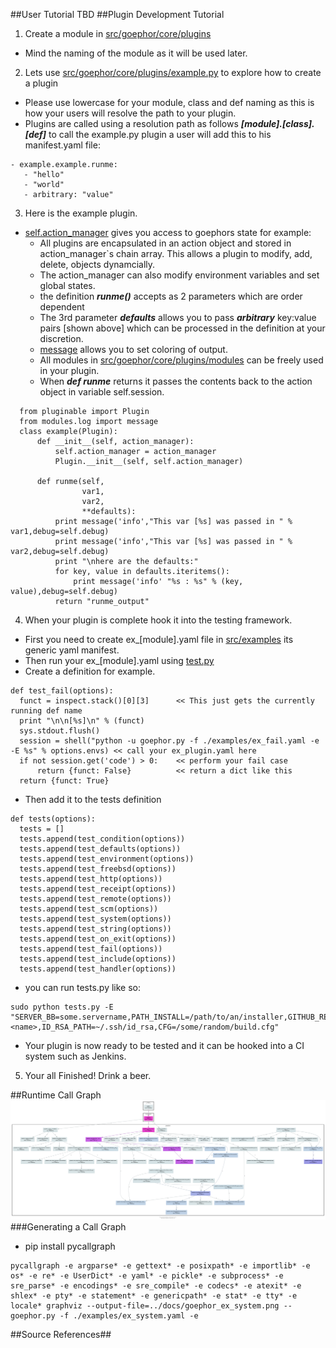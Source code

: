 ##User Tutorial
TBD
##Plugin Development Tutorial
1. Create a module in [src/goephor/core/plugins](../src/goephor/core/plugins)
  * Mind the naming of the module as it will be used later.
2. Lets use [src/goephor/core/plugins/example.py](../src/goephor/core/plugins/example.py) to explore how to create a plugin
  * Please use lowercase for your module, class and def naming as this is how your users will resolve the path to your plugin.
  * Plugins are called using a resolution path as follows ***[module].[class].[def]*** to call the example.py plugin a user will add this to his manifest.yaml file:
  ```
  - example.example.runme:
     - "hello"
     - "world"
     - arbitrary: "value"
  ```
3. Here is the example plugin.
  * [self.action_manager](../src/goephor/core/plugins/modules/action.py) gives you access to goephors state for example:
    * All plugins are encapsulated in an action object and stored in action_manager`s chain array. This allows a plugin to modify, add, delete, objects dynamcially.
    * The action_manager can also modify environment variables and set global states.
    * the definition ***runme()*** accepts as 2 parameters which are order dependent
    * The 3rd parameter ***defaults*** allows you to pass ***arbitrary*** key:value pairs [shown above] which can be processed in the definition at your discretion.
    * [message](../src/goephor/core/plugins/modules/log.py) allows you to set coloring of output.
    * All modules in [src/goephor/core/plugins/modules](../src/goephor/core/plugins/modules) can be freely used in your plugin.
    * When ***def runme*** returns it passes the contents back to the action object in variable self.session.
  ```
	from pluginable import Plugin
	from modules.log import message
	class example(Plugin):
	    def __init__(self, action_manager):
	        self.action_manager = action_manager
	        Plugin.__init__(self, self.action_manager)
	
	    def runme(self,
	              var1,
	              var2,
	              **defaults):
	        print message('info',"This var [%s] was passed in " % var1,debug=self.debug)
	        print message('info',"This var [%s] was passed in " % var2,debug=self.debug)
	        print "\nhere are the defaults:"
	        for key, value in defaults.iteritems():
	            print message('info' "%s : %s" % (key, value),debug=self.debug)
	        return "runme_output"
  ```
4. When your plugin is complete hook it into the testing framework.
  * First you need to create ex_[module].yaml file in [src/examples](../src/examples) its generic yaml manifest.
  * Then run your ex_[module].yaml using [test.py](../src/test.py)
  * Create a definition for example.
  ```
  def test_fail(options):
    funct = inspect.stack()[0][3]      << This just gets the currently running def name 
    print "\n\n[%s]\n" % (funct)
    sys.stdout.flush()          
    session = shell("python -u goephor.py -f ./examples/ex_fail.yaml -e -E %s" % options.envs) << call your ex_plugin.yaml here
    if not session.get('code') > 0:    << perform your fail case
        return {funct: False}          << return a dict like this
    return {funct: True}
  ```
  * Then add it to the tests definition
  ```
def tests(options):
    tests = []
    tests.append(test_condition(options))
    tests.append(test_defaults(options))
    tests.append(test_environment(options))
    tests.append(test_freebsd(options))
    tests.append(test_http(options))
    tests.append(test_receipt(options))
    tests.append(test_remote(options))
    tests.append(test_scm(options))
    tests.append(test_system(options))
    tests.append(test_string(options))
    tests.append(test_on_exit(options))
    tests.append(test_fail(options))
    tests.append(test_include(options))
    tests.append(test_handler(options))
  ```
  * you can run tests.py like so:
  ```
  sudo python tests.py -E "SERVER_BB=some.servername,PATH_INSTALL=/path/to/an/installer,GITHUB_REPO=git@github.com/<name>/<repo>.git,WORKSPACE=${WORKSPACE},USER=<name>,ID_RSA_PATH=~/.ssh/id_rsa,CFG=/some/random/build.cfg"
  
  ```
  * Your plugin is now ready to be tested and it can be hooked into a CI system such as Jenkins.
5. Your all Finished! Drink a beer.

##Runtime Call Graph
![Alt text](goephor_ex_system.png?raw=true "goephorcall")
###Generating a Call Graph
* pip install pycallgraph
```
pycallgraph -e argparse* -e gettext* -e posixpath* -e importlib* -e os* -e re* -e UserDict* -e yaml* -e pickle* -e subprocess* -e sre_parse* -e encodings* -e sre_compile* -e codecs* -e atexit* -e shlex* -e pty* -e statement* -e genericpath* -e stat* -e tty* -e locale* graphviz --output-file=../docs/goephor_ex_system.png -- goephor.py -f ./examples/ex_system.yaml -e
```
##Source References##
